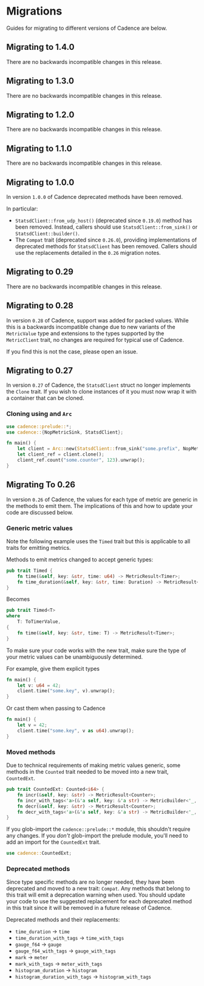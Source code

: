 # Migrations

Guides for migrating to different versions of Cadence are below.

## Migrating to 1.4.0

There are no backwards incompatible changes in this release.

## Migrating to 1.3.0

There are no backwards incompatible changes in this release.

## Migrating to 1.2.0

There are no backwards incompatible changes in this release.

## Migrating to 1.1.0

There are no backwards incompatible changes in this release.

## Migrating to 1.0.0

In version `1.0.0` of Cadence deprecated methods have been removed.

In particular:
* `StatsdClient::from_udp_host()` (deprecated since `0.19.0`) method has been removed. Instead,
  callers should use `StatsdClient::from_sink()` or `StatsdClient::builder()`.
* The `Compat` trait (deprecated since `0.26.0`), providing implementations of deprecated methods
  for `StatsdClient` has been removed. Callers should use the replacements detailed in the `0.26`
  migration notes.

## Migrating to 0.29

There are no backwards incompatible changes in this release.

## Migrating to 0.28

In version `0.28` of Cadence, support was added for packed values.
While this is a backwards incompatible change due to new variants of
the `MetricValue` type and extensions to the types supported by the
`MetricClient` trait, no changes are required for typical use of Cadence.

If you find this is not the case, please open an issue.

## Migrating to 0.27

In version `0.27` of Cadence, the `StatsdClient` struct no longer
implements the `Clone` trait. If you wish to clone instances of it
you must now wrap it with a container that can be cloned.

### Cloning using and `Arc`

```rust
use cadence::prelude::*;
use cadence::{NopMetricSink, StatsdClient};

fn main() {
    let client = Arc::new(StatsdClient::from_sink("some.prefix", NopMetricSink));
    let client_ref = client.clone();
    client_ref.count("some.counter", 123).unwrap();
}
```

## Migrating To 0.26

In version `0.26` of Cadence, the values for each type of metric are
generic in the methods to emit them. The implications of this and how
to update your code are discussed below.

### Generic metric values

Note the following example uses the `Timed` trait but this is applicable
to all traits for emitting metrics.

Methods to emit metrics changed to accept generic types:

```rust
pub trait Timed {
    fn time(&self, key: &str, time: u64) -> MetricResult<Timer>;
    fn time_duration(&self, key: &str, time: Duration) -> MetricResult<Timer>;
}
```
Becomes

```rust
pub trait Timed<T>
where
    T: ToTimerValue,
{
    fn time(&self, key: &str, time: T) -> MetricResult<Timer>;
}
```

To make sure your code works with the new trait, make sure the type
of your metric values can be unambiguously determined.

For example, give them explicit types

```rust
fn main() {
    let v: u64 = 42;
    client.time("some.key", v).unwrap();
}

```

Or cast them when passing to Cadence

```rust
fn main() {
    let v = 42;
    client.time("some.key", v as u64).unwrap();
}
```

### Moved methods

Due to technical requirements of making metric values generic, some methods
in the `Counted` trait needed to be moved into a new trait, `CountedExt`.

```rust
pub trait CountedExt: Counted<i64> {
    fn incr(&self, key: &str) -> MetricResult<Counter>;
    fn incr_with_tags<'a>(&'a self, key: &'a str) -> MetricBuilder<'_, '_, Counter>;
    fn decr(&self, key: &str) -> MetricResult<Counter>;
    fn decr_with_tags<'a>(&'a self, key: &'a str) -> MetricBuilder<'_, '_, Counter>;
}
```

If you glob-import the `cadence::prelude::*` module, this shouldn't require any
changes. If you _don't_ glob-import the prelude module, you'll need to add an
import for the `CountedExt` trait.

```rust
use cadence::CountedExt;
```

### Deprecated methods

Since type specific methods are no longer needed, they have been deprecated
and  moved to a new trait: `Compat`. Any methods that belong to this trait
will emit a deprecation warning when used. You should update your code to
use the suggested replacement for each deprecated method in this trait since
it will be removed in a future release of Cadence.

Deprecated methods and their replacements:

* `time_duration` -> `time`
* `time_duration_with_tags` -> `time_with_tags`
* `gauge_f64` -> `gauge`
* `gauge_f64_with_tags` -> `gauge_with_tags`
* `mark` -> `meter`
* `mark_with_tags` -> `meter_with_tags`
* `histogram_duration` -> `histogram`
* `histogram_duration_with_tags` -> `histogram_with_tags`

